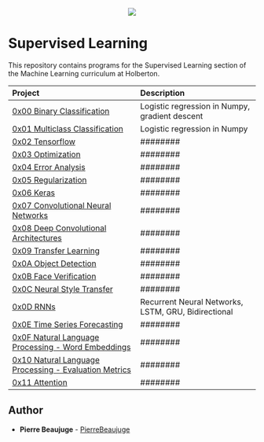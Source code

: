 <p align="center">
  <img src="http://www.holbertonschool.com/holberton-logo.png">
</p>

# Supervised Learning

This repository contains programs for the Supervised Learning section of the Machine Learning curriculum at Holberton.

| Project                                                                        | Description                                          |
| :----------------------------------------------------------------------------- | :--------------------------------------------------- |
| [0x00 Binary Classification](./0x00-binary_classification)                     | Logistic regression in Numpy, gradient descent       |
| [0x01 Multiclass Classification](./0x01-multiclass_classification)             | Logistic regression in Numpy                         |
| [0x02 Tensorflow](./0x02-tensorflow)                                           | ########                                             |
| [0x03 Optimization](./0x03-optimization)                                       | ########                                             |
| [0x04 Error Analysis](./0x04-error_analysis)                                   | ########                                             |
| [0x05 Regularization](./0x05-regularization)                                   | ########                                             |
| [0x06 Keras](./0x06-keras)                                                     | ########                                             |
| [0x07 Convolutional Neural Networks](./0x07-cnn)                               | ########                                             |
| [0x08 Deep Convolutional Architectures](./0x08-deep_cnns)                      | ########                                             |
| [0x09 Transfer Learning](./0x09-transfer_learning)                             | ########                                             |
| [0x0A Object Detection](./0x0A-object_detection)                               | ########                                             |
| [0x0B Face Verification](./0x0B-face_verification)                             | ########                                             |
| [0x0C Neural Style Transfer](./0x0C-neural_style_transfer)                     | ########                                             |
| [0x0D RNNs](./0x0D-RNNs)                                                       | Recurrent Neural Networks, LSTM, GRU, Bidirectional  |
| [0x0E Time Series Forecasting](./0x0E-time_series)                             | ########                                             |
| [0x0F Natural Language Processing - Word Embeddings](./0x0F-word_embeddings)   | ########                                             |
| [0x10 Natural Language Processing - Evaluation Metrics](./0x10-nlp_metrics)    | ########                                             |
| [0x11 Attention](./0x11-attention)                                             | ########                                             |

## Author

- **Pierre Beaujuge** - [PierreBeaujuge](https://github.com/PierreBeaujuge)